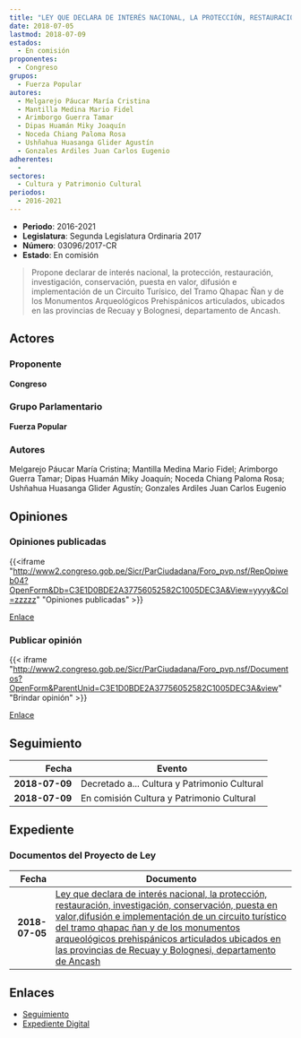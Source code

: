 ```yaml
---
title: "LEY QUE DECLARA DE INTERÉS NACIONAL, LA PROTECCIÓN, RESTAURACIÓN, INVESTIGACIÓN, CONSERVACIÓN, PUESTA EN VALOR, DIFUSIÓN E IMPLEMENTACIÓN DE UN CIRCUITO TURÍSTICO DEL TRAMO QCHAPAC ÑAN Y DE LOS MONUMENTOS ARQUEOLÓGICOS PREHISPÁNICOS ARTICULADOS UBICADOS EN LAS PROVINCIAS DE RECUAY Y BOLOGNESI, DEPARTAMENTO DE ANCASH"
date: 2018-07-05
lastmod: 2018-07-09
estados: 
  - En comisión
proponentes: 
  - Congreso
grupos: 
  - Fuerza Popular
autores: 
  - Melgarejo Páucar María Cristina
  - Mantilla Medina Mario Fidel
  - Arimborgo Guerra Tamar
  - Dipas Huamán Miky Joaquín
  - Noceda Chiang Paloma Rosa
  - Ushñahua Huasanga Glider Agustín
  - Gonzales Ardiles Juan Carlos Eugenio
adherentes: 
  - 
sectores: 
  - Cultura y Patrimonio Cultural
periodos: 
  - 2016-2021
---
```


- **Periodo**: 2016-2021
- **Legislatura**: Segunda Legislatura Ordinaria 2017
- **Número**: 03096/2017-CR
- **Estado**: En comisión

> Propone declarar de interés nacional, la protección, restauración, investigación, conservación, puesta en valor, difusión e implementación de un Circuito Turísico, del Tramo Qhapac Ñan y de los Monumentos Arqueológicos Prehispánicos articulados, ubicados en las provincias de Recuay y Bolognesi, departamento de Ancash.


## Actores

### Proponente

**Congreso**

### Grupo Parlamentario

**Fuerza Popular**

### Autores

Melgarejo Páucar María Cristina; Mantilla Medina Mario Fidel; Arimborgo Guerra Tamar; Dipas Huamán Miky Joaquín; Noceda Chiang Paloma Rosa; Ushñahua Huasanga Glider Agustín; Gonzales Ardiles Juan Carlos Eugenio


## Opiniones

### Opiniones publicadas

{{<iframe "http://www2.congreso.gob.pe/Sicr/ParCiudadana/Foro_pvp.nsf/RepOpiweb04?OpenForm&Db=C3E1D0BDE2A37756052582C1005DEC3A&View=yyyy&Col=zzzzz" "Opiniones publicadas" >}}

[Enlace](http://www2.congreso.gob.pe/Sicr/ParCiudadana/Foro_pvp.nsf/RepOpiweb04?OpenForm&Db=C3E1D0BDE2A37756052582C1005DEC3A&View=yyyy&Col=zzzzz)
### Publicar opinión

{{< iframe "http://www2.congreso.gob.pe/Sicr/ParCiudadana/Foro_pvp.nsf/Documentos?OpenForm&ParentUnid=C3E1D0BDE2A37756052582C1005DEC3A&view" "Brindar opinión" >}}

[Enlace](http://www2.congreso.gob.pe/Sicr/ParCiudadana/Foro_pvp.nsf/Documentos?OpenForm&ParentUnid=C3E1D0BDE2A37756052582C1005DEC3A&view)

## Seguimiento

| Fecha | Evento |
|------:|--------|
| **2018-07-09** | Decretado a... Cultura y Patrimonio Cultural|
| **2018-07-09** | En comisión Cultura y Patrimonio Cultural|


## Expediente


### Documentos del Proyecto de Ley

| Fecha | Documento |
|------:|--------|
| **2018-07-05** | [Ley que declara de interés nacional, la protección, restauración, investigación, conservación, puesta en valor,difusión e implementación de un circuito turístico del tramo qhapac ñan y de los monumentos arqueológicos prehispánicos articulados ubicados en las provincias de Recuay y Bolognesi, departamento de Ancash](http://www.leyes.congreso.gob.pe/Documentos/2016_2021/Proyectos_de_Ley_y_de_Resoluciones_Legislativas/PL0309620180705..pdf) |

## Enlaces 

- [Seguimiento](http://www2.congreso.gob.pe/Sicr/TraDocEstProc/CLProLey2016.nsf/f7fff46988ca05b1052578e100829cc7/be70d5d8bdf73f13052582c100574906?OpenDocument)
- [Expediente Digital](http://www2.congreso.gob.pe/Sicr/TraDocEstProc/CLProLey2016.nsf/f7fff46988ca05b1052578e100829cc7/be70d5d8bdf73f13052582c100574906?OpenDocument&Click=05257FB7005EB655.eb71d0cf91d8294e05256cdf006b5706/$Body/0.1C6C)
